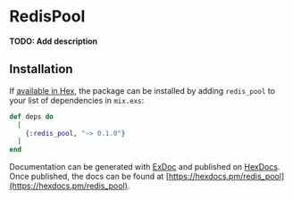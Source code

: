 # RedisPool

**TODO: Add description**

## Installation

If [available in Hex](https://hex.pm/docs/publish), the package can be installed
by adding `redis_pool` to your list of dependencies in `mix.exs`:

```elixir
def deps do
  [
    {:redis_pool, "~> 0.1.0"}
  ]
end
```

Documentation can be generated with [ExDoc](https://github.com/elixir-lang/ex_doc)
and published on [HexDocs](https://hexdocs.pm). Once published, the docs can
be found at [https://hexdocs.pm/redis_pool](https://hexdocs.pm/redis_pool).


